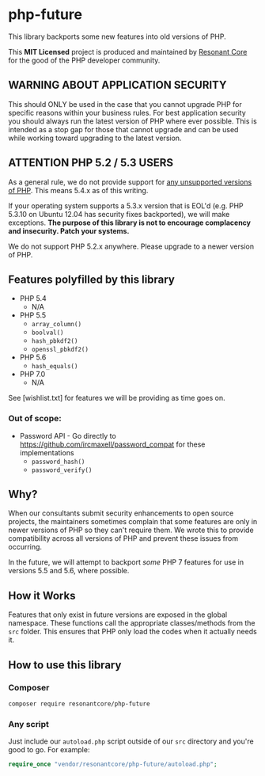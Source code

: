 # php-future

This library backports some new features into old versions of PHP.

This **MIT Licensed** project is produced and maintained by [Resonant Core](https://resonantcore.net) for the good of the PHP developer community.

## WARNING ABOUT APPLICATION SECURITY

This should ONLY be used in the case that you cannot upgrade PHP for specific reasons within your business rules. For best application security you should always run the latest version of PHP where ever possible. This is intended as a stop gap for those that cannot upgrade and can be used while working toward upgrading to the latest version.

## ATTENTION PHP 5.2 / 5.3 USERS

As a general rule, we do not provide support for [any unsupported versions of PHP](http://php.net/eol.php). This means 5.4.x as of this writing.

If your operating system supports a 5.3.x version that is EOL'd (e.g. PHP 5.3.10 on Ubuntu 12.04 has security fixes backported), we will make exceptions. **The purpose of this library is not to encourage complacency and insecurity. Patch your systems.**

We do not support PHP 5.2.x anywhere. Please upgrade to a newer version of PHP.

## Features polyfilled by this library

* PHP 5.4
  * N/A
* PHP 5.5
  * `array_column()`
  * `boolval()`
  * `hash_pbkdf2()`
  * `openssl_pbkdf2()`
* PHP 5.6
  * `hash_equals()`
* PHP 7.0
  * N/A

See [wishlist.txt] for features we will be providing as time goes on.

### Out of scope:

* Password API - Go directly to https://github.com/ircmaxell/password_compat for these implementations
  * `password_hash()`
  * `password_verify()`

## Why?

When our consultants submit security enhancements to open source projects, the
maintainers sometimes complain that some features are only in newer versions of 
PHP so they can't require them. We wrote this to provide compatibility across
all versions of PHP and prevent these issues from occurring.

In the future, we will attempt to backport *some* PHP 7 features for use in
versions 5.5 and 5.6, where possible.

## How it Works

Features that only exist in future versions are exposed in the global namespace.
These functions call the appropriate classes/methods from the `src` folder. This
ensures that PHP only load the codes when it actually needs it.

## How to use this library

### Composer

```sh
composer require resonantcore/php-future
```

### Any script

Just include our `autoload.php` script outside of our `src` directory and you're
good to go. For example:

```php
require_once "vendor/resonantcore/php-future/autoload.php";
```
